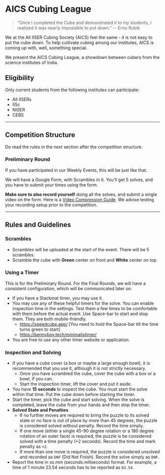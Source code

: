 # AICS Cubing League

> “Once I completed the Cube and demonstrated it to my students, I realized it was nearly impossible to put down.”
> -- Erno Rubik

We at the All IISER Cubing Society (AICS) feel the same - it is not easy to put the cube down. To help cultivate cubing among our institutes, AICS is coming up with, well, something special. 

We present the AICS Cubing League, a showdown between cubers from the science institutes of India.

## Eligibility 

Only current students from the following institutes can participate:

- All IISERs
- IISc
- NISER
- CEBS

---

## Competition Structure

Do read the rules in the next section after the competition structure.

### Preliminary Round

If you have participated in our Weekly Events, this will be just like that.

We will have a Google Form, with Scrambles in it. You'll get 5 solves, and you have to submit your times using the form.

**Make sure to also record yourself** doing all the solves, and submit a single video on the form. Here is a [Video Compression Guide](/compression). We advise testing your recording setup prior to the competition.

---

## Rules and Guidelines

### Scrambles

- Scrambles will be uploaded at the start of the event. There will be 5 scrambles.
- Scramble the cube with **Green** center on front and **White** center on top. 

### Using a Timer

This is for the Preliminary Round. For the Final Rounds, we will have a consistent configuration, which will be communicated later on.

- If you have a Stackmat timer, you may use it.
- You may use any of these helpful timers for the solve. You can enable inspection time in the settings. Test them a few times to be comfortable with them before the actual event. Use Space-bar to start and stop them. They are both mobile-friendly.
  - https://speedcube.app/ [You need to hold the Space-bar till the time turns green to start]
  - https://bennyboy.tech/minimalistimer/
- You are free to use any other timer website or application. 


### Inspection and Solving

- If you have a cube cover (a box or maybe a large enough bowl), it is recommended that you use it, although it is not strictly necessary.
  - Once you have scrambled the cube, cover the cube with a box or a bowl, if you can.
  - Start the inspection timer, lift the cover and put it aside. 
- You have **15 seconds** to inspect the cube. You must start the solve within that time. Put the cube down before starting the timer.
- Start the timer, pick the cube and start solving. When the solve is completed, leave the cube from your hands and then stop the timer.
- **Solved State and Penalties**
  - If no further moves are required to bring the puzzle to its solved state or no face is out of place by more than 45 degrees, the puzzle is considered solved without penalty. Record the time simply.
  - If one move (either a single 45-90 degree rotation or a 180 degree rotation of an outer face) is required, the puzzle is be considered solved with a time penalty (+2 seconds). Record the time and mark penalty as `+2`.
  - If more than one move is required, the puzzle is considered unsolved and recorded as `DNF` (Did Not Finish). Record the solve simply as `DNF`.
- Report the time in ss.mm (seconds.millseconds) format. For example, a time of 1 minute 23.54 seconds has to be reported as `83.54`.

